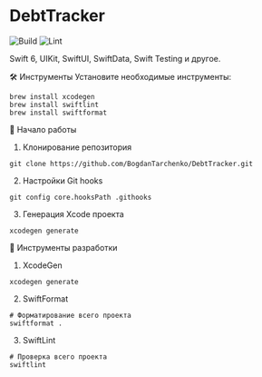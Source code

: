 # DebtTracker
![Build](https://github.com/BogdanTarchenko/DebtTracker/actions/workflows/build.yml/badge.svg)
![Lint](https://github.com/BogdanTarchenko/DebtTracker/actions/workflows/lint.yml/badge.svg)

Swift 6, UIKit, SwiftUI, SwiftData, Swift Testing и другое.

🛠️ Инструменты
Установите необходимые инструменты:
```
brew install xcodegen
brew install swiftlint
brew install swiftformat
```

🚀 Начало работы
1. Клонирование репозитория
```
git clone https://github.com/BogdanTarchenko/DebtTracker.git
```
2. Настройки Git hooks
```
git config core.hooksPath .githooks
```
3. Генерация Xcode проекта
```
xcodegen generate
```

🧰 Инструменты разработки
1. XcodeGen
```
xcodegen generate
```
2. SwiftFormat
```
# Форматирование всего проекта
swiftformat .
```
3. SwiftLint
```
# Проверка всего проекта
swiftlint
```

